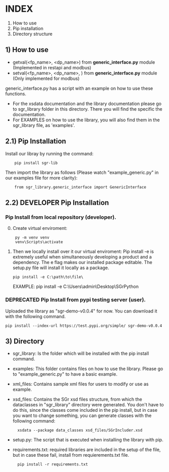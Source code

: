 # INDEX

1) How to use
2) Pip installation
3) Directory structure

## 1) How to use

- getval(<fp_name>, <dp_name>) from **generic_interface.py** module (Implemented in restapi and modbus)
- setval(<fp_name>, <dp_name>, <value>) from **generic_interface.py** module (Only implemented for modbus)
	
generic_interface.py has a script with an example on how to use these functions.

- For the xsdata documentation and the library documentation please go to sgr_library folder in this directory. There you will find the specific the documentation.
- For EXAMPLES on how to use the library, you will also find them in the sgr_library file, as 'examples'.

## 2.1) Pip Installation

Install our libray by running the command:

		pip install sgr-lib

Then import the library as follows (Please watch "example_generic.py" in our examples file for more clarity):

		from sgr_library.generic_interface import GenericInterface

## 2.2) DEVELOPER Pip Installation

### Pip Install from local repository (developer).
0) Create virtual enviroment:

		py -m venv venv
		venv\Scripts\activate
    
 1) Then we locally install over it our virtual enviroment:
Pip install -e is extremely useful when simultaneously developing a product and a dependency. The e flag makes our installed package editable. The setup.py file will install it locally as a package.


    	pip install -e C:\path\to\file\
	
	EXAMPLE: pip install -e C:\Users\admin\Desktop\SGrPython   


### DEPRECATED Pip Install from pypi testing server (user).

Uploaded the library as "sgr-demo-v0.0.4" for now.
You can download it with the following command.

    pip install --index-url https://test.pypi.org/simple/ sgr-demo-v0.0.4
    
    
## 3) Directory

- sgr_library: Is the folder which will be installed with the pip install command.

- examples: This folder contains files on how to use the library. Please go to "example_generic.py" to have a basic example.

- xml_files: Contains sample xml files for users to modify or use as example.

- xsd_files: Contains the SGr xsd files structure, from which the dataclasses in "sgr_library" directory were generated. 
You don't have to do this, since the classes come included in the pip install, but in case you want to change something, you can generate classes with the following command:

		xsdata --package data_classes xsd_files/SGrIncluder.xsd
	
- setup.py: The script that is executed when installing the library with pip.
	
- requirements.txt: required libraries are included in the setup of the file, but in case these fail, install from requierements.txt file.
	
		pip install -r requirements.txt
